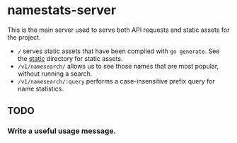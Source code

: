 # namestats-server

This is the main server used to serve both API requests and static assets for
the project.

* `/` serves static assets that have been compiled with `go generate`.  See the
  [static](../../static) directory for static assets.
* `/v1/namesearch/` allows us to see those names that are most popular, without running a search.
* `/v1/namesearch/:query` performs a case-insensitive prefix query for name statistics.

## TODO

### Write a useful usage message.
